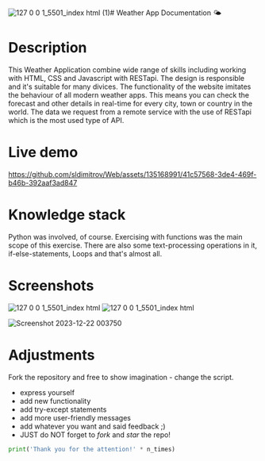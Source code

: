 ![127 0 0 1_5501_index html (1)](https://github.com/sldimitrov/Web/assets/135168991/3bd77d3f-e504-4456-a1fd-5b782f06ed62)# Weather App Documentation 🌤️

# Description #
This Weather Application combine wide range of skills including working with HTML, CSS and Javascript with RESTapi. The design is responsible and it's suitable for many divices. The functionality of the website imitates the behaviour of all modern weather apps. This means you can check the forecast and other details in real-time for every city, town or country in the world. The data we request from a remote service with the use of RESTapi which is the most used type of API. 

# Live demo #

https://github.com/sldimitrov/Web/assets/135168991/41c57568-3de4-469f-b46b-392aaf3ad847

# Knowledge stack #
Python was involved, of course.
Exercising with functions was the main scope of this exercise. There are also some text-processing operations in it, if-else-statements, Loops and that's almost all.

# Screenshots #
![127 0 0 1_5501_index html](https://github.com/sldimitrov/Web/assets/135168991/8f616d41-3f13-4cee-96e3-87a258682fb2)
![127 0 0 1_5501_index html](https://github.com/sldimitrov/Web/assets/135168991/1b0e6982-f0c5-4248-98a2-dc10d0cb09a7)


![Screenshot 2023-12-22 003750](https://github.com/sldimitrov/Projects/assets/135168991/6045bbeb-4a0b-472d-a247-b0f3cfffb2a5)


# Adjustments #
Fork the repository and free to show imagination - change the script.
* express yourself
* add new functionality
* add try-except statements
* add more user-friendly messages
* add whatever you want and said feedback ;)
* JUST do NOT forget to *fork* and *star* the repo!
```python 
print('Thank you for the attention!' * n_times)
```
